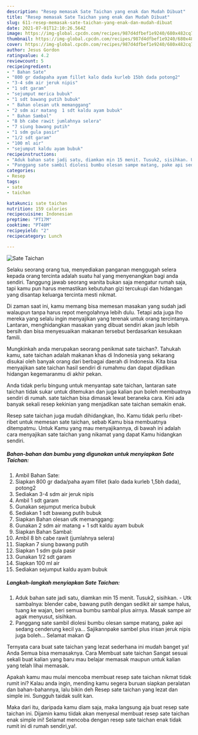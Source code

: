```yaml
---
description: "Resep memasak Sate Taichan yang enak dan Mudah Dibuat"
title: "Resep memasak Sate Taichan yang enak dan Mudah Dibuat"
slug: 611-resep-memasak-sate-taichan-yang-enak-dan-mudah-dibuat
date: 2021-07-01T12:10:26.564Z
image: https://img-global.cpcdn.com/recipes/987d4dfbef1e9240/680x482cq70/sate-taichan-foto-resep-utama.jpg
thumbnail: https://img-global.cpcdn.com/recipes/987d4dfbef1e9240/680x482cq70/sate-taichan-foto-resep-utama.jpg
cover: https://img-global.cpcdn.com/recipes/987d4dfbef1e9240/680x482cq70/sate-taichan-foto-resep-utama.jpg
author: Jesus Gordon
ratingvalue: 4.2
reviewcount: 5
recipeingredient:
- " Bahan Sate"
- "800 gr dadapaha ayam fillet kalo dada kurleb 15bh dada potong2"
- "3-4 sdm air jeruk nipis"
- "1 sdt garam"
- "sejumput merica bubuk"
- "1 sdt bawang putih bubuk"
- " Bahan olesan utk memanggang"
- "2 sdm air matang  1 sdt kaldu ayam bubuk"
- " Bahan Sambal"
- "8 bh cabe rawit jumlahnya selera"
- "7 siung bawang putih"
- "1 sdm gula pasir"
- "1/2 sdt garam"
- "100 ml air"
- "sejumput kaldu ayam bubuk"
recipeinstructions:
- "Aduk bahan sate jadi satu, diamkan min 15 menit. Tusuk2, sisihkan. Utk sambalnya: blender cabe, bawang putih dengan sedikit air sampe halus, tuang ke wajan, beri semua bumbu sambal plus airnya. Masak sampe air agak menyusut, sisihkan."
- "Panggang sate sambil diolesi bumbu olesan sampe matang, pake api sedang cenderung kecil ya... Sajikannpake sambel plus irisan jeruk nipis juga boleh... Selamat makan 😋"
categories:
- Resep
tags:
- sate
- taichan

katakunci: sate taichan 
nutrition: 159 calories
recipecuisine: Indonesian
preptime: "PT17M"
cooktime: "PT40M"
recipeyield: "2"
recipecategory: Lunch

---
```



![Sate Taichan](https://img-global.cpcdn.com/recipes/987d4dfbef1e9240/680x482cq70/sate-taichan-foto-resep-utama.jpg)

Selaku seorang orang tua, menyediakan panganan menggugah selera kepada orang tercinta adalah suatu hal yang menyenangkan bagi anda sendiri. Tanggung jawab seorang  wanita bukan saja mengatur rumah saja, tapi kamu pun harus memastikan kebutuhan gizi tercukupi dan hidangan yang disantap keluarga tercinta mesti nikmat.

Di zaman  saat ini, kamu memang bisa memesan masakan yang sudah jadi walaupun tanpa harus repot mengolahnya lebih dulu. Tetapi ada juga lho mereka yang selalu ingin menyajikan yang terenak untuk orang tercintanya. Lantaran, menghidangkan masakan yang dibuat sendiri akan jauh lebih bersih dan bisa menyesuaikan makanan tersebut berdasarkan kesukaan famili. 



Mungkinkah anda merupakan seorang penikmat sate taichan?. Tahukah kamu, sate taichan adalah makanan khas di Indonesia yang sekarang disukai oleh banyak orang dari berbagai daerah di Indonesia. Kita bisa menyajikan sate taichan hasil sendiri di rumahmu dan dapat dijadikan hidangan kegemaranmu di akhir pekan.

Anda tidak perlu bingung untuk menyantap sate taichan, lantaran sate taichan tidak sukar untuk ditemukan dan juga kalian pun boleh membuatnya sendiri di rumah. sate taichan bisa dimasak lewat beraneka cara. Kini ada banyak sekali resep kekinian yang menjadikan sate taichan semakin enak.

Resep sate taichan juga mudah dihidangkan, lho. Kamu tidak perlu ribet-ribet untuk memesan sate taichan, sebab Kamu bisa membuatnya ditempatmu. Untuk Kamu yang mau menyajikannya, di bawah ini adalah cara menyajikan sate taichan yang nikamat yang dapat Kamu hidangkan sendiri.

<!--inarticleads1-->

##### Bahan-bahan dan bumbu yang digunakan untuk menyiapkan Sate Taichan:

1. Ambil  Bahan Sate:
1. Siapkan 800 gr dada/paha ayam fillet (kalo dada kurleb 1,5bh dada), potong2
1. Sediakan 3-4 sdm air jeruk nipis
1. Ambil 1 sdt garam
1. Gunakan sejumput merica bubuk
1. Sediakan 1 sdt bawang putih bubuk
1. Siapkan  Bahan olesan utk memanggang:
1. Gunakan 2 sdm air matang + 1 sdt kaldu ayam bubuk
1. Siapkan  Bahan Sambal:
1. Ambil 8 bh cabe rawit (jumlahnya selera)
1. Siapkan 7 siung bawang putih
1. Siapkan 1 sdm gula pasir
1. Gunakan 1/2 sdt garam
1. Siapkan 100 ml air
1. Sediakan sejumput kaldu ayam bubuk




<!--inarticleads2-->

##### Langkah-langkah menyiapkan Sate Taichan:

1. Aduk bahan sate jadi satu, diamkan min 15 menit. Tusuk2, sisihkan. - Utk sambalnya: blender cabe, bawang putih dengan sedikit air sampe halus, tuang ke wajan, beri semua bumbu sambal plus airnya. Masak sampe air agak menyusut, sisihkan.
1. Panggang sate sambil diolesi bumbu olesan sampe matang, pake api sedang cenderung kecil ya... Sajikannpake sambel plus irisan jeruk nipis juga boleh... Selamat makan 😋




Ternyata cara buat sate taichan yang lezat sederhana ini mudah banget ya! Anda Semua bisa memasaknya. Cara Membuat sate taichan Sangat sesuai sekali buat kalian yang baru mau belajar memasak maupun untuk kalian yang telah lihai memasak.

Apakah kamu mau mulai mencoba membuat resep sate taichan nikmat tidak rumit ini? Kalau anda ingin, mending kamu segera buruan siapkan peralatan dan bahan-bahannya, lalu bikin deh Resep sate taichan yang lezat dan simple ini. Sungguh taidak sulit kan. 

Maka dari itu, daripada kamu diam saja, maka langsung aja buat resep sate taichan ini. Dijamin kamu tiidak akan menyesal membuat resep sate taichan enak simple ini! Selamat mencoba dengan resep sate taichan enak tidak rumit ini di rumah sendiri,ya!.

